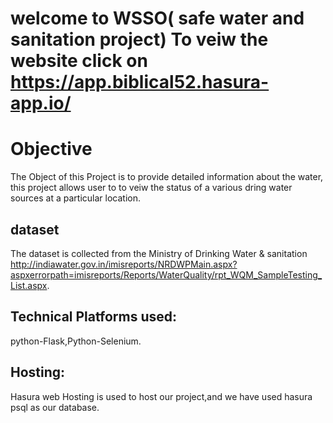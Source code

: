 # welcome to WSSO( safe water and sanitation project) To veiw the website click on https://app.biblical52.hasura-app.io/

# Objective
The Object of this Project is to provide detailed information about the water, this project allows user to to veiw the status of a various dring water sources at a particular location.

## dataset
The dataset is collected from the Ministry of Drinking Water & sanitation 
http://indiawater.gov.in/imisreports/NRDWPMain.aspx?aspxerrorpath=imisreports/Reports/WaterQuality/rpt_WQM_SampleTesting_List.aspx. 

## Technical Platforms used:
python-Flask,Python-Selenium.
## Hosting:
Hasura web Hosting is used to host our project,and we have used hasura psql as our database.

